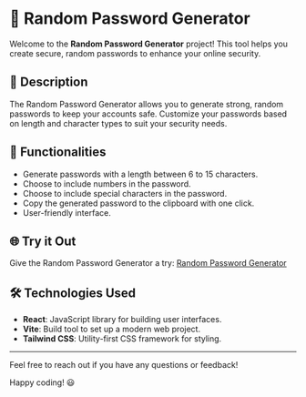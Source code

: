 # 🔐 Random Password Generator

Welcome to the **Random Password Generator** project! This tool helps you create secure, random passwords to enhance your online security.

## 🌟 Description

The Random Password Generator allows you to generate strong, random passwords to keep your accounts safe. Customize your passwords based on length and character types to suit your security needs.

## 🚀 Functionalities

- Generate passwords with a length between 6 to 15 characters.
- Choose to include numbers in the password.
- Choose to include special characters in the password.
- Copy the generated password to the clipboard with one click.
- User-friendly interface.

## 🌐 Try it Out

Give the Random Password Generator a try: [Random Password Generator](https://gagankj.github.io/Password-Generator/)

## 🛠 Technologies Used

- **React**: JavaScript library for building user interfaces.
- **Vite**: Build tool to set up a modern web project.
- **Tailwind CSS**: Utility-first CSS framework for styling.

---

Feel free to reach out if you have any questions or feedback!

Happy coding! 😃
